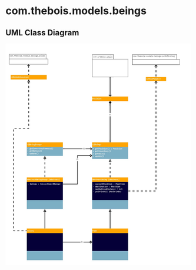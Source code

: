 # com.thebois.models.beings

## UML Class Diagram

![com.thebois.models.beings](./../../../../../../../documents/diagrams/com.thebois.models.beings.jpg "com.thebois.models.beings")
